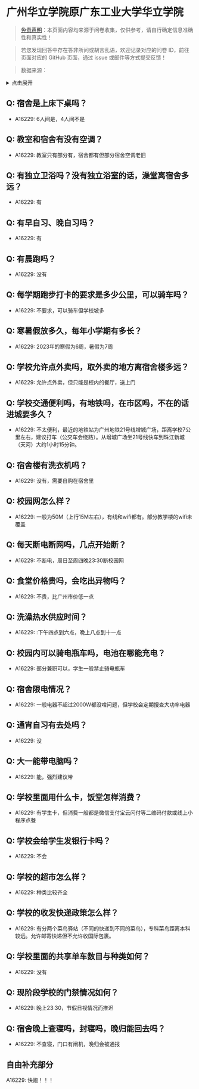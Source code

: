 # 广州华立学院原广东工业大学华立学院

> [免责声明](https://colleges.chat/#_3)：本页面内容均来源于问卷收集，仅供参考，请自行确定信息准确性和真实性！

> 若您发现回答中存在答非所问或胡言乱语，欢迎记录对应的问卷 ID，前往页面对应的 GitHub 页面，通过 issue 或邮件等方式提交反馈！

> 数据来源：

<details><summary>点击展开</summary>
<ul>
<li>A16229: 匿名 (2022 年 10 月)</li>
</ul>
</details>

## Q: 宿舍是上床下桌吗？

- A16229: 6人间是，4人间不是

## Q: 教室和宿舍有没有空调？

- A16229: 教室只有部分有，宿舍都有但部分宿舍空调老旧

## Q: 有独立卫浴吗？没有独立浴室的话，澡堂离宿舍多远？

- A16229: 有

## Q: 有早自习、晚自习吗？

- A16229: 有

## Q: 有晨跑吗？

- A16229: 没有

## Q: 每学期跑步打卡的要求是多少公里，可以骑车吗？

- A16229: 不要求，可以骑车但学校坡多

## Q: 寒暑假放多久，每年小学期有多长？

- A16229: 2023年的寒假为6周，暑假为7周

## Q: 学校允许点外卖吗，取外卖的地方离宿舍楼多远？

- A16229: 允许点外卖，但只能是校内的餐厅，送上门

## Q: 学校交通便利吗，有地铁吗，在市区吗，不在的话进城要多久？

- A16229: 不太便利，最近的地铁站为广州地铁21号线增城广场，距离学校7公里左右，建议打车（公交车会绕路）。从增城广场坐21号线快车到珠江新城（天河）大约1小时15分钟。

## Q: 宿舍楼有洗衣机吗？

- A16229: 没有，需要自购在宿舍里

## Q: 校园网怎么样？

- A16229: 一般为50M（上行15M左右），有线和wifi都有。部分教学楼的wifi未覆盖

## Q: 每天断电断网吗，几点开始断？

- A16229: 不断电，周日至周四晚23:30断校园网

## Q: 食堂价格贵吗，会吃出异物吗？

- A16229: 不贵，比广州市价低一点

## Q: 洗澡热水供应时间？

- A16229: :下午四点到六点，晚上八点到十一点

## Q: 校园内可以骑电瓶车吗，电池在哪能充电？

- A16229: 部分兼职可以，学生一般禁止骑电瓶车

## Q: 宿舍限电情况？

- A16229: 一般电器不超过2000W都没啥问题，但学校会定期搜查大功率电器

## Q: 通宵自习有去处吗？

- A16229: 没

## Q: 大一能带电脑吗？

- A16229: 能，强烈建议带

## Q: 学校里面用什么卡，饭堂怎样消费？

- A16229: 有学生卡，但消费一般都是微信支付宝云闪付等二维码付款或线上小程序点餐

## Q: 学校会给学生发银行卡吗？

- A16229: 不会

## Q: 学校的超市怎么样？

- A16229: 种类比较齐全

## Q: 学校的收发快递政策怎么样？

- A16229: 有分两个菜鸟驿站（不同的快递到不同的菜鸟），专科菜鸟距离本科较远。允许邮寄快递但不允许收国际包裹。

## Q: 学校里面的共享单车数目与种类如何？

- A16229: 没有

## Q: 现阶段学校的门禁情况如何？

- A16229: 晚上23:30，节假日视情况而推迟

## Q: 宿舍晚上查寝吗，封寝吗，晚归能回去吗？

- A16229: 不查寝，门口有闸机，晚归会被通报

## 自由补充部分

A16229: 快跑！！！
